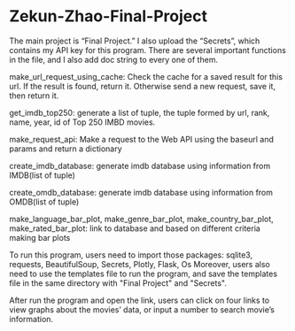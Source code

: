# Zekun-Zhao-Final-Project
The main project is “Final Project.” I also upload the “Secrets”, which contains my API key for this program. 
There are several important functions in the file, and I also add doc string to every one of them.

make_url_request_using_cache: Check the cache for a saved result for this url. If the result is found, return it. Otherwise send a new request, save it, then return it.

get_imdb_top250: generate a list of tuple, the tuple formed by url, rank, name, year, id of Top 250 IMBD movies.

make_request_api: Make a request to the Web API using the baseurl and params and return a dictionary

create_imdb_database: generate imdb database using information from IMDB(list of tuple)

create_omdb_database: generate imdb database using information from OMDB(list of tuple)

make_language_bar_plot, make_genre_bar_plot, make_country_bar_plot, make_rated_bar_plot: link to database and based on different criteria making bar plots

To run this program, users need to import those packages:
sqlite3,
requests,
BeautifulSoup,
Secrets,
Plotly,
Flask,
Os
Moreover, users also need to use the templates file to run the program, and save the templates file in the same directory with "Final Project" and "Secrets".

After run the program and open the link, users can click on four links to view graphs about the movies’ data, or input a number to search movie’s information.

